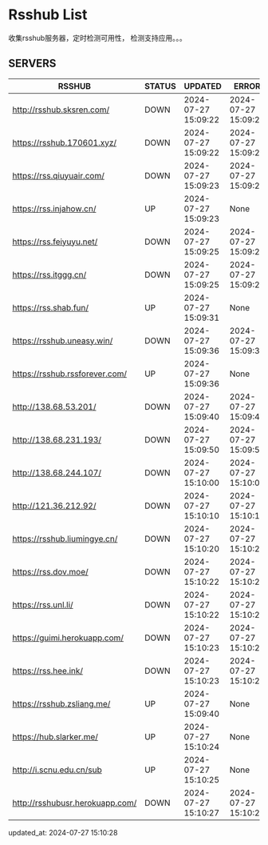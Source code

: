 # Rsshub List

收集rsshub服务器，定时检测可用性， 检测支持应用。。。


## SERVERS

|  RSSHUB   | STATUS  | UPDATED  | ERROR  | TWITTER |  
|  ----  | ----  | ----  | ----  | ---- |  
| http://rsshub.sksren.com/ | DOWN | 2024-07-27 15:09:22 | 2024-07-27 15:09:22 |  
| https://rsshub.170601.xyz/ | DOWN | 2024-07-27 15:09:22 | 2024-07-27 15:09:22 |  
| https://rss.qiuyuair.com/ | DOWN | 2024-07-27 15:09:23 | 2024-07-27 15:09:23 |  
| https://rss.injahow.cn/ | UP | 2024-07-27 15:09:23 | None ||  
| https://rss.feiyuyu.net/ | DOWN | 2024-07-27 15:09:25 | 2024-07-27 15:09:25 |  
| https://rss.itggg.cn/ | DOWN | 2024-07-27 15:09:25 | 2024-07-27 15:09:25 |  
| https://rss.shab.fun/ | UP | 2024-07-27 15:09:31 | None ||  
| https://rsshub.uneasy.win/ | DOWN | 2024-07-27 15:09:36 | 2024-07-27 15:09:36 |  
| https://rsshub.rssforever.com/ | UP | 2024-07-27 15:09:36 | None ||  
| http://138.68.53.201/ | DOWN | 2024-07-27 15:09:40 | 2024-07-27 15:09:40 |  
| http://138.68.231.193/ | DOWN | 2024-07-27 15:09:50 | 2024-07-27 15:09:50 |  
| http://138.68.244.107/ | DOWN | 2024-07-27 15:10:00 | 2024-07-27 15:10:00 |  
| http://121.36.212.92/ | DOWN | 2024-07-27 15:10:10 | 2024-07-27 15:10:10 |  
| https://rsshub.liumingye.cn/ | DOWN | 2024-07-27 15:10:20 | 2024-07-27 15:10:20 |  
| https://rss.dov.moe/ | DOWN | 2024-07-27 15:10:22 | 2024-07-27 15:10:22 |  
| https://rss.unl.li/ | DOWN | 2024-07-27 15:10:22 | 2024-07-27 15:10:22 |  
| https://guimi.herokuapp.com/ | DOWN | 2024-07-27 15:10:23 | 2024-07-27 15:10:23 |  
| https://rss.hee.ink/ | DOWN | 2024-07-27 15:10:23 | 2024-07-27 15:10:23 |  
| https://rsshub.zsliang.me/ | UP | 2024-07-27 15:09:40 | None |OK|  
| https://hub.slarker.me/ | UP | 2024-07-27 15:10:24 | None ||  
| http://i.scnu.edu.cn/sub | UP | 2024-07-27 15:10:25 | None ||  
| http://rsshubusr.herokuapp.com/ | DOWN | 2024-07-27 15:10:27 | 2024-07-27 15:10:27 |  
  

updated_at: 2024-07-27 15:10:28  
